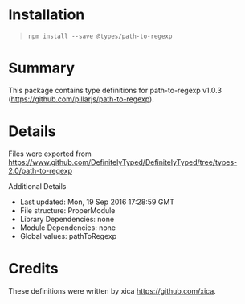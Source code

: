 # Installation
> `npm install --save @types/path-to-regexp`

# Summary
This package contains type definitions for path-to-regexp v1.0.3 (https://github.com/pillarjs/path-to-regexp).

# Details
Files were exported from https://www.github.com/DefinitelyTyped/DefinitelyTyped/tree/types-2.0/path-to-regexp

Additional Details
 * Last updated: Mon, 19 Sep 2016 17:28:59 GMT
 * File structure: ProperModule
 * Library Dependencies: none
 * Module Dependencies: none
 * Global values: pathToRegexp

# Credits
These definitions were written by xica <https://github.com/xica>.
